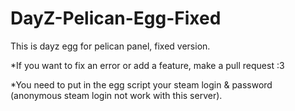 # DayZ-Pelican-Egg-Fixed
This is dayz egg for pelican panel, fixed version.

*If you want to fix an error or add a feature, make a pull request :3

*You need to put in the egg script your steam login & password (anonymous steam login not work with this server).
